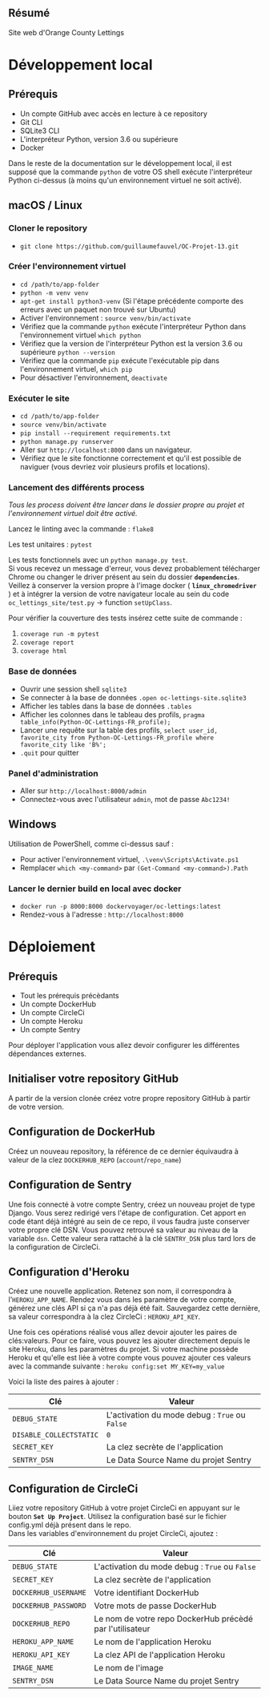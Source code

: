 ## Résumé

Site web d'Orange County Lettings

# Développement local

## Prérequis

- Un compte GitHub avec accès en lecture à ce repository
- Git CLI
- SQLite3 CLI
- L'interpréteur Python, version 3.6 ou supérieure
- Docker

Dans le reste de la documentation sur le développement local, il est supposé que la commande `python` de votre OS shell exécute l'interpréteur Python ci-dessus (à moins qu'un environnement virtuel ne soit activé).

## macOS / Linux  

### Cloner le repository

- `git clone https://github.com/guillaumefauvel/OC-Projet-13.git`

### Créer l'environnement virtuel

- `cd /path/to/app-folder`
- `python -m venv venv`
- `apt-get install python3-venv` (Si l'étape précédente comporte des erreurs avec un paquet non trouvé sur Ubuntu)
- Activer l'environnement : `source venv/bin/activate`
- Vérifiez que la commande `python` exécute l'interpréteur Python dans l'environnement virtuel
`which python`
- Vérifiez que la version de l'interpréteur Python est la version 3.6 ou supérieure `python --version`
- Vérifiez que la commande `pip` exécute l'exécutable pip dans l'environnement virtuel, `which pip`
- Pour désactiver l'environnement, `deactivate`

### Exécuter le site

- `cd /path/to/app-folder`
- `source venv/bin/activate`
- `pip install --requirement requirements.txt`
- `python manage.py runserver`
- Aller sur `http://localhost:8000` dans un navigateur.
- Vérifiez que le site fonctionne correctement et qu'il est possible de naviguer (vous devriez voir plusieurs profils et locations).

### Lancement des différents process

*Tous les process doivent être lancer dans le dossier propre au projet et l'environnement virtuel doit être activé.*

Lancez le linting avec la commande : `flake8` 

Les test unitaires : `pytest`  

Les tests fonctionnels avec un `python manage.py test`.  
Si vous recevez un message d'erreur, vous devez probablement télécharger Chrome ou changer le driver présent au sein du dossier **`dependencies`**. Veillez à conserver la version propre à l'image docker ( **`linux_chromedriver`** ) et à intégrer la version de votre navigateur locale au sein du code `oc_lettings_site/test.py` -> function `setUpClass`.

Pour vérifier la couverture des tests insérez cette suite de commande :
1. `coverage run -m pytest`
2. `coverage report`
3. `coverage html`

### Base de données

- Ouvrir une session shell `sqlite3`
- Se connecter à la base de données `.open oc-lettings-site.sqlite3`
- Afficher les tables dans la base de données `.tables`
- Afficher les colonnes dans le tableau des profils, `pragma table_info(Python-OC-Lettings-FR_profile);`
- Lancer une requête sur la table des profils, `select user_id, favorite_city from
  Python-OC-Lettings-FR_profile where favorite_city like 'B%';`
- `.quit` pour quitter

### Panel d'administration

- Aller sur `http://localhost:8000/admin`
- Connectez-vous avec l'utilisateur `admin`, mot de passe `Abc1234!`

## Windows

Utilisation de PowerShell, comme ci-dessus sauf :

- Pour activer l'environnement virtuel, `.\venv\Scripts\Activate.ps1` 
- Remplacer `which <my-command>` par `(Get-Command <my-command>).Path`

### Lancer le dernier build en local avec docker

- `docker run -p 8000:8000 dockervoyager/oc-lettings:latest`
- Rendez-vous à l'adresse : `http://localhost:8000`

# Déploiement

## Prérequis

- Tout les prérequis précèdants
- Un compte DockerHub
- Un compte CircleCi
- Un compte Heroku
- Un compte Sentry

Pour déployer l'application vous allez devoir configurer les différentes dépendances externes. 

## Initialiser votre repository GitHub

A partir de la version clonée créez votre propre repository GitHub à partir de votre version. 

## Configuration de DockerHub

Créez un nouveau repository, la référence de ce dernier équivaudra à valeur de la clez `DOCKERHUB_REPO` (`account`/`repo_name`)


## Configuration de Sentry

Une fois connecté à votre compte Sentry, créez un nouveau projet de type Django. Vous serez redirigé vers l'étape de configuration. Cet apport en code étant déjà intégré au sein de ce repo, il vous faudra juste conserver votre propre clé DSN. Vous pouvez retrouvé sa valeur au niveau de la variable `dsn`. Cette valeur sera rattaché à la clé `SENTRY_DSN` plus tard lors de la configuration de CircleCi. 

## Configuration d'Heroku

Créez une nouvelle application. Retenez son nom, il correspondra à l'`HEROKU_APP_NAME`. Rendez vous dans les paramètre de votre compte, générez une clés API si ça n'a pas déjà été fait. Sauvegardez cette dernière, sa valeur correspondra à la clez CircleCi : `HEROKU_API_KEY`.

Une fois ces opérations réalisé vous allez devoir ajouter les paires de clés:valeurs.
Pour ce faire, vous pouvez les ajouter directement depuis le site Heroku, dans les paramètres du projet.
Si votre machine possède Heroku et qu'elle est liée à votre compte vous pouvez ajouter ces valeurs avec la commande suivante : `heroku config:set MY_KEY=my_value`

Voici la liste des paires à ajouter :

| Clé | Valeur |
| ----------- | ----------- | 
| `DEBUG_STATE` | L'activation du mode debug : `True` ou `False` |
| `DISABLE_COLLECTSTATIC` | `0` |
| `SECRET_KEY` | La clez secrète de l'application |
| `SENTRY_DSN` | Le Data Source Name du projet Sentry |

## Configuration de CircleCi

Liiez votre repository GitHub à votre projet CircleCi en appuyant sur le bouton  **`Set Up Project`**. Utilisez la configuration basé sur le fichier config.yml déjà présent dans le repo.  
Dans les variables d'environnement du projet CircleCi, ajoutez : 

| Clé | Valeur |
| ----------- | ----------- | 
| `DEBUG_STATE` | L'activation du mode debug : `True` ou `False` |
| `SECRET_KEY` | La clez secrète de l'application |
| `DOCKERHUB_USERNAME` | Votre identifiant DockerHub |
| `DOCKERHUB_PASSWORD` | Votre mots de passe DockerHub |
| `DOCKERHUB_REPO` | Le nom de votre repo DockerHub précèdé par l'utilisateur |
| `HEROKU_APP_NAME` | Le nom de l'application Heroku |
| `HEROKU_API_KEY` | La clez API de l'application Heroku |
| `IMAGE_NAME` | Le nom de l'image |
| `SENTRY_DSN` | Le Data Source Name du projet Sentry |


